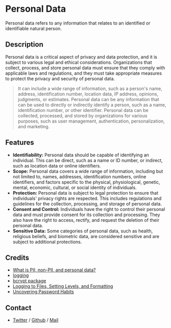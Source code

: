 # Personal Data 
Personal data refers to any information that relates to an identified or identifiable natural person.

## Description
Personal data is a critical aspect of privacy and data protection, and it is subject to various legal and ethical considerations. Organizations that collect, process, and store personal data must ensure that they comply with applicable laws and regulations, and they must take appropriate measures to protect the privacy and security of personal data.
> It can include a wide range of information, such as a person's name, address, identification number, location data, IP address, opinions, judgments, or estimates. Personal data can be any information that can be used to directly or indirectly identify a person, such as a name, identification number, or other identifier. Personal data can be collected, processed, and stored by organizations for various purposes, such as user management, authentication, personalization, and marketing.

## Features
* **Identifiability:** Personal data should be capable of identifying an individual. This can be direct, such as a name or ID number, or indirect, such as location data or online identifiers.
* **Scope:** Personal data covers a wide range of information, including but not limited to, names, addresses, identification numbers, online identifiers, and factors specific to the physical, physiological, genetic, mental, economic, cultural, or social identity of individuals.
* **Protection:** Personal data is subject to legal protection to ensure that individuals' privacy rights are respected. This includes regulations and guidelines for the collection, processing, and storage of personal data.
* **Consent and Control:** Individuals have the right to control their personal data and must provide consent for its collection and processing. They also have the right to access, rectify, and request the deletion of their personal data.
* **Sensitive Data:** Some categories of personal data, such as health, religious beliefs, and biometric data, are considered sensitive and are subject to additional protections.

## Credits
 * [What is PII, non-PII, and personal data?](https://piwik.pro/blog/what-is-pii-personal-data/)
 * [logging](https://docs.python.org/3/library/logging.html)
 * [bcrypt package](https://github.com/pyca/bcrypt/)
 * [Logging to Files, Setting Levels, and Formatting](https://www.youtube.com/watch?v=-ARI4Cz-awo)
 * [Uncovering Password Habits](https://www.digitalguardian.com/blog/uncovering-password-habits-are-users-password-security-habits-improving-infographic)

## Contact
 * [Twitter](https://www.twitter.com/sakhilelindah) / [Github](https://github.com/sakhi-4096) / [Mail](mailto:sakhilelindah@protonmail.com)
